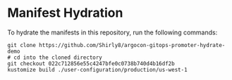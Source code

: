 # Manifest Hydration

To hydrate the manifests in this repository, run the following commands:

```shell
git clone https://github.com/Shirly8/argocon-gitops-promoter-hydrate-demo
# cd into the cloned directory
git checkout 022c712856e55c4247bfe0c0738b740d4b16df2b
kustomize build ./user-configuration/production/us-west-1
```
